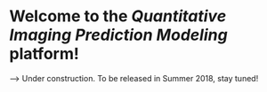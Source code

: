 # Welcome to the _Quantitative Imaging Prediction Modeling_ platform!

--> Under construction. To be released in Summer 2018, stay tuned!
